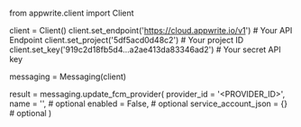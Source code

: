 from appwrite.client import Client

client = Client()
client.set_endpoint('https://cloud.appwrite.io/v1') # Your API Endpoint
client.set_project('5df5acd0d48c2') # Your project ID
client.set_key('919c2d18fb5d4...a2ae413da83346ad2') # Your secret API key

messaging = Messaging(client)

result = messaging.update_fcm_provider(
    provider_id = '<PROVIDER_ID>',
    name = '<NAME>', # optional
    enabled = False, # optional
    service_account_json = {} # optional
)
